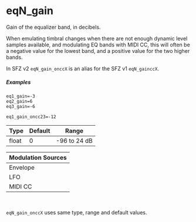 ---
---
# eqN_gain

Gain of the equalizer band, in decibels.

When emulating timbral changes when there are not enough dynamic level samples
available, and modulating EQ bands with MIDI CC, this will often be a negative
value for the lowest band, and a positive value for the two higher bands.

In SFZ v2 `eqN_gain_onccX` is an alias for the SFZ v1 `eqN_gainccX`.

##### Examples

```
eq1_gain=-3
eq2_gain=6
eq3_gain=-6

eq1_gain_oncc23=-12
```

| Type  | Default | Range        |
| ---   | ---     | ---          |
| float | 0       | -96 to 24 dB |

| Modulation Sources
|           ---
| Envelope | ✓ |
| LFO      | ✓ |
| MIDI CC  | ✓ | eqN_gain_onccX

<br>

`eqN_gain_onccX` uses same type, range and default values.
